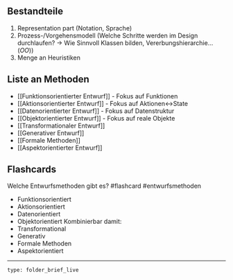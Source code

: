 ## Bestandteile
1. Representation part (Notation, Sprache)
2. Prozess-/Vorgehensmodell (Welche Schritte werden im Design durchlaufen? -> Wie Sinnvoll Klassen bilden, Vererbungshierarchie... (*OO*))
 3. Menge an Heuristiken

## Liste an Methoden
- [[Funktionsorientierter Entwurf]] - Fokus auf Funktionen
- [[Aktionsorientierter Entwurf]] - Fokus auf Aktionen<->State
- [[Datenorientierter Entwurf]] - Fokus auf Datenstruktur
- [[Objektorientierter Entwurf]] - Fokus auf reale Objekte
- [[Transformationaler Entwurf]]
- [[Generativer Entwurf]]
- [[Formale Methoden]]
- [[Aspektorientierter Entwurf]]

## Flashcards

Welche Entwurfsmethoden gibt es? #flashcard #entwurfsmethoden
- Funktionsorientiert
- Aktionsorientiert
- Datenorientiert
- Objektorientiert
Kombinierbar damit:
- Transformational
- Generativ
- Formale Methoden
- Aspektorientiert
- - -

```ccard
type: folder_brief_live
```
 
